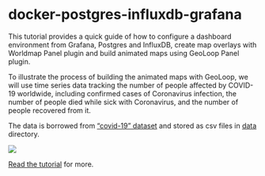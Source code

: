 # docker-postgres-influxdb-grafana

This tutorial provides a quick guide of how to configure a dashboard environment 
from Grafana, Postgres and InfluxDB, create map overlays with Worldmap Panel plugin and 
build animated maps using GeoLoop Panel plugin.

To illustrate the process of building the animated maps with GeoLoop, 
we will use time series data tracking the number of people affected by COVID-19 worldwide, 
including confirmed cases of Coronavirus infection, the number of people died while 
sick with Coronavirus, and the number of people recovered from it.

The data is borrowed from [“covid-19” dataset](https://github.com/datasets/covid-19) 
and stored as csv files in [data](data/) directory.

<img src="https://raw.githubusercontent.com/viktorsapozhok/docker-postgres-influxdb-grafana/master/docs/source/images/dashboard.gif">

[Read the tutorial](https://docker-postgres-influxdb-grafana.readthedocs.io/en/latest/tutorial.html) for more.
